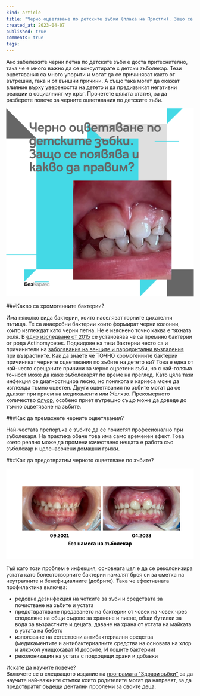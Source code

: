 ```yaml
---
kind: article
title: "Черно оцветяване по детските зъбки (плака на Пристли). Защо се появява и какво да правим?"
created_at: 2023-04-07
published: true
comments: true
tags:
--- 
```

Ако забележите черни петна по детските зъби е доста притеснително, така че е много важно да се консултирате с детски зъболекар. Тези оцветявания са много упорити и могат да се причиняват както от вътрешни, така и от външни причини. А също така могат да окажат влияние върху увереността на детето и да предизвикат негативни реакции в социалният му кръг. Прочетете цялата статия, за да разберете повече за черните оцветявания по детските зъби.<br />

![черни оцветявания по зъбите](/images/posts/blackteeth.jpg)


<!-- more -->

###Какво са хромогенните бактерии?

Има няколко вида бактерии, които населяват горните дихателни пътища. Те са анаеробни бактерии които формират черни колонии, които изглеждат като черни петна. Не е изяснено точно каква е тяхната роля. В [едно изследване от 2015](https://www.ncbi.nlm.nih.gov/pmc/articles/PMC4354720/) се установява че са премино бактерии от рода Actinomycetes. Подвидове на тези бактерии често са и причинители на [заболявания на венците и пародонтални възпаления](https://bezkaries.com/blog/2016-11-02-отдръпнати-венци/) при възрастните.
Как да знаете че ТОЧНО хромогенните бактерии причиняват черните оцветявания по зъбите на детето ви?
Това е една от най-често срещаните причини за черно оцветени зъби, но с най-голяма точност може да каже зъболекарят по време на преглед. Като цяла тази инфекция се диагностицира лесно, но понякога и кариеса може да изглежда тъмно оцветен. Други оцветявания по зъбите могат да се дължат при прием на медикаменти или Желязо. Прекомерното количество [флуор](https://bezkaries.com/blog/2019-09-22-да-пие-ли-детето-флуорирана-вода/), особено приет вътрешно също може да доведе до тъмно оцветяване на зъбите.<br />

###Как да премахнете черните оцветявания?

Най-честата препоръка е зъбите да се почистят професионално при зъболекаря. На практика обаче това има само временен ефект. Това което реално може да промени качествено нещата е работа със зъболекар и целенасочени домашни грижи.<br />

###Как да предотвратим черното оцветяване по зъбите?

![черни оцветявания по зъбите2](/images/posts/blackteeth2.jpg)

Тъй като този проблем е инфекция, основната цел е да се реколонизира устата като болестотворните бактерии намалят броя си за сметка на неутралните и бенефициалните (добрите). Така че ефективната профилактика включва:<br />
- редовна дезинфекция на четките за зъби и средствата за почистване на зъбите и устата<br />
- предотвратяване предаването на бактерии от човек на човек чрез споделяне на общи съдове за хранене и пиене, общи бутилки за вода за възрастните и децата, даване на храна от устата на майката в устата на бебето<br />
- използване на естествени антибактериални средства (медикаментите и антибактериалните средства на основата на хлор и алкохол унищожават И добрите, И лошите бактерии)<br />
- реколонизация на устата с подходящи храни и добавки<br />

Искате да научите повече?<br />
Включете се в следващото издание на [програмата "Здрави зъбки"](https://programa.bezkaries.com) за да научите най-важните стъпки които родителите могат да направят, за да предотвратят бъдещи дентални проблеми за своите деца.

